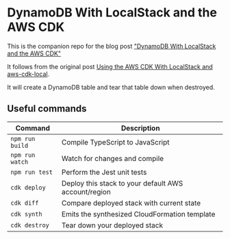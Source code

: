 # DynamoDB With LocalStack and the AWS CDK

This is the companion repo for the blog post ["DynamoDB With LocalStack and the AWS CDK"](https://blog.dennisokeeffe.com/blog/2021-08-09-dynamodb-with-localstack-and-the-aws-cdk)

It follows from the original post [Using the AWS CDK With LocalStack and aws-cdk-local](https://blog.dennisokeeffe.com/blog/2021-08-07-using-the-aws-cdk-with-localstack-and-aws-cdk-local).

It will create a DynamoDB table and tear that table down when destroyed.

## Useful commands

| Command         | Description                                          |
| --------------- | ---------------------------------------------------- |
| `npm run build` | Compile TypeScript to JavaScript                     |
| `npm run watch` | Watch for changes and compile                        |
| `npm run test`  | Perform the Jest unit tests                          |
| `cdk deploy`    | Deploy this stack to your default AWS account/region |
| `cdk diff`      | Compare deployed stack with current state            |
| `cdk synth`     | Emits the synthesized CloudFormation template        |
| `cdk destroy`   | Tear down your deployed stack                        |
